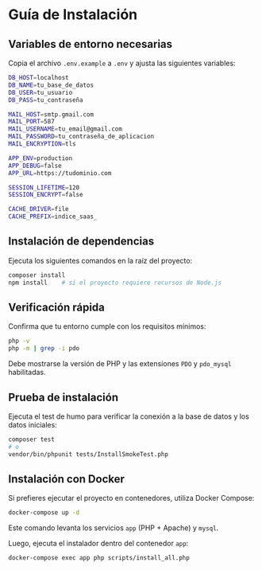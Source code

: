 # Guía de Instalación

## Variables de entorno necesarias
Copia el archivo `.env.example` a `.env` y ajusta las siguientes variables:

```bash
DB_HOST=localhost
DB_NAME=tu_base_de_datos
DB_USER=tu_usuario
DB_PASS=tu_contraseña

MAIL_HOST=smtp.gmail.com
MAIL_PORT=587
MAIL_USERNAME=tu_email@gmail.com
MAIL_PASSWORD=tu_contraseña_de_aplicacion
MAIL_ENCRYPTION=tls

APP_ENV=production
APP_DEBUG=false
APP_URL=https://tudominio.com

SESSION_LIFETIME=120
SESSION_ENCRYPT=false

CACHE_DRIVER=file
CACHE_PREFIX=indice_saas_
```

## Instalación de dependencias
Ejecuta los siguientes comandos en la raíz del proyecto:

```bash
composer install
npm install    # si el proyecto requiere recursos de Node.js
```

## Verificación rápida
Confirma que tu entorno cumple con los requisitos mínimos:

```bash
php -v
php -m | grep -i pdo
```

Debe mostrarse la versión de PHP y las extensiones `PDO` y `pdo_mysql` habilitadas.

## Prueba de instalación
Ejecuta el test de humo para verificar la conexión a la base de datos y los datos iniciales:

```bash
composer test
# o
vendor/bin/phpunit tests/InstallSmokeTest.php
```

## Instalación con Docker
Si prefieres ejecutar el proyecto en contenedores, utiliza Docker Compose:

```bash
docker-compose up -d
```

Este comando levanta los servicios `app` (PHP + Apache) y `mysql`.

Luego, ejecuta el instalador dentro del contenedor `app`:

```bash
docker-compose exec app php scripts/install_all.php
```

